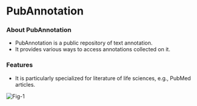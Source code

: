 # PubAnnotation
### About PubAnnotation
* PubAnnotation is a public repository of text annotation.
* It provides various ways to access annotations collected on it.

### Features
* It is particularly specialized for literature of life sciences, e.g., PubMed articles.

![Fig-1](https://raw.githubusercontent.com/dbcls/master/services/images/DBCLSservices_PubAnnotation_fig-1_180604.png)
